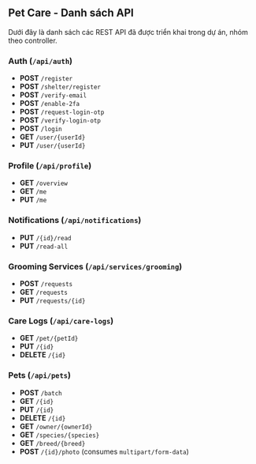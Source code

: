 ## Pet Care - Danh sách API

Dưới đây là danh sách các REST API đã được triển khai trong dự án, nhóm theo controller.

### Auth (`/api/auth`)

- **POST** `/register`
- **POST** `/shelter/register`
- **POST** `/verify-email`
- **POST** `/enable-2fa`
- **POST** `/request-login-otp`
- **POST** `/verify-login-otp`
- **POST** `/login`
- **GET** `/user/{userId}`
- **PUT** `/user/{userId}`

### Profile (`/api/profile`)

- **GET** `/overview`
- **GET** `/me`
- **PUT** `/me`

### Notifications (`/api/notifications`)

- **PUT** `/{id}/read`
- **PUT** `/read-all`

### Grooming Services (`/api/services/grooming`)

- **POST** `/requests`
- **GET** `/requests`
- **PUT** `/requests/{id}`

### Care Logs (`/api/care-logs`)

- **GET** `/pet/{petId}`
- **PUT** `/{id}`
- **DELETE** `/{id}`

### Pets (`/api/pets`)

- **POST** `/batch`
- **GET** `/{id}`
- **PUT** `/{id}`
- **DELETE** `/{id}`
- **GET** `/owner/{ownerId}`
- **GET** `/species/{species}`
- **GET** `/breed/{breed}`
- **POST** `/{id}/photo` (consumes `multipart/form-data`)


